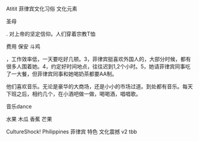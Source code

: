 Atitit 菲律宾文化习俗  文化元素


圣母

. 对上帝的坚定信仰。人们穿着宗教T恤

费用 保安
斗鸡

，工作效率低，一天要吃好几顿。3，菲律宾挺喜欢外国人的，大部分时候，都有很多人围着她。4，约定好时间地点，往往迟到1,2个小时。5，她请菲律宾同事吃了一大餐，但菲律宾同事和她喝奶茶都要AA制。

他们喜欢音乐。无论是豪华的大商场，还是小小的市场过道。到处都有音乐。每天下班之后，相约几个，在小酒吧做一做，喝喝酒，唱唱歌。

音乐dance

水果 木瓜 香蕉 芒果


CultureShock! Philippines  菲律宾 特色 文化震撼 v2 tbb

